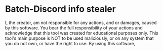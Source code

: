 # Batch-Discord info stealer
I, the creator, am not responsible for any actions, and or damages, caused by this software. You bear the full responsibility of your actions and acknowledge that this tool was created for educational purposes only. This tool's main purpose is NOT to be used maliciously, or on any system that you do not own, or have the right to use. By using this software,
